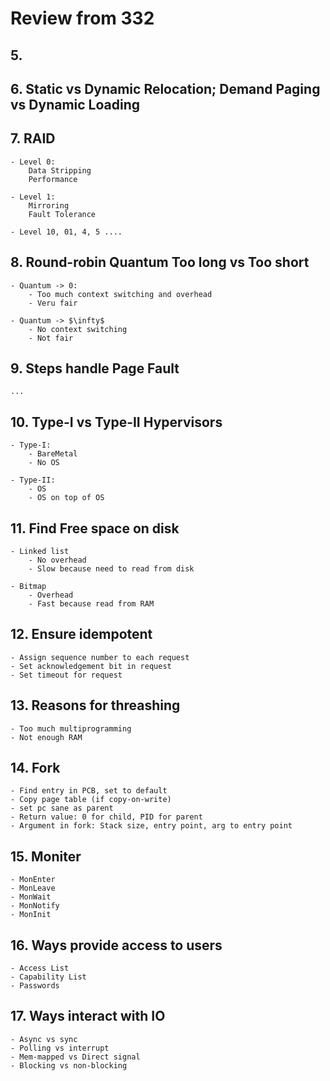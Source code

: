 # Review from 332

## 5. 

## 6. Static vs Dynamic Relocation; Demand Paging vs Dynamic Loading
    

## 7. RAID

    - Level 0:
        Data Stripping
        Performance

    - Level 1:
        Mirroring
        Fault Tolerance
    
    - Level 10, 01, 4, 5 ....

## 8. Round-robin Quantum Too long vs Too short

    - Quantum -> 0:
        - Too much context switching and overhead
        - Veru fair
    
    - Quantum -> $\infty$
        - No context switching
        - Not fair

## 9. Steps handle Page Fault

    ...

## 10. Type-I vs Type-II Hypervisors

    - Type-I:
        - BareMetal
        - No OS
    
    - Type-II:
        - OS
        - OS on top of OS

## 11. Find Free space on disk

    - Linked list
        - No overhead
        - Slow because need to read from disk
    
    - Bitmap
        - Overhead
        - Fast because read from RAM

## 12. Ensure idempotent

    - Assign sequence number to each request
    - Set acknowledgement bit in request
    - Set timeout for request

## 13. Reasons for threashing

    - Too much multiprogramming
    - Not enough RAM

## 14. Fork

    - Find entry in PCB, set to default
    - Copy page table (if copy-on-write)
    - set pc sane as parent
    - Return value: 0 for child, PID for parent
    - Argument in fork: Stack size, entry point, arg to entry point

## 15. Moniter

    - MonEnter
    - MonLeave
    - MonWait
    - MonNotify
    - MonInit

## 16. Ways provide access to users

    - Access List
    - Capability List
    - Passwords

## 17. Ways interact with IO
    
    - Async vs sync
    - Polling vs interrupt
    - Mem-mapped vs Direct signal
    - Blocking vs non-blocking 